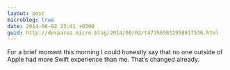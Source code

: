 ```yaml
---
layout: post
microblog: true
date: 2014-06-02 23:41 +0300
guid: http://desparoz.micro.blog/2014/06/02/t473565032958017536.html
---
```

For a brief moment this morning I could honestly say that no one outside of Apple had more Swift experience than me. That’s changed already.
